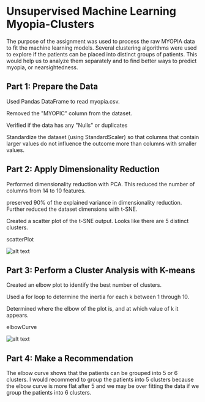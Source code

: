 # Unsupervised Machine Learning Myopia-Clusters

The purpose of the assignment was used to process the raw MYOPIA data to fit the machine learning models. Several clustering algorithms were used to explore if the patients can be placed into distinct groups of patients. This would help us to analyze them separately and to find better ways to predict myopia, or nearsightedness.

## Part 1: Prepare the Data
Used Pandas DataFrame to read myopia.csv.

Removed the "MYOPIC" column from the dataset.

Verified if the data has any "Nulls" or duplicates

Standardize the dataset (using StandardScaler) so that columns that contain larger values do not influence the outcome more than columns with smaller values.

## Part 2: Apply Dimensionality Reduction
Performed dimensionality reduction with PCA. This reduced the number of columns from 14 to 10 features.

preserved 90% of the explained variance in dimensionality reduction.
Further reduced the dataset dimensions with t-SNE.

Created a scatter plot of the t-SNE output. Looks like there are 5 distinct clusters.


scatterPlot

![alt text](https://github.com/SrideviMadduri/unsupervised-machine-learning-challenge/blob/main/Images/download%20(1).png)



## Part 3: Perform a Cluster Analysis with K-means
Created an elbow plot to identify the best number of clusters.

Used a for loop to determine the inertia for each k between 1 through 10.

Determined where the elbow of the plot is, and at which value of k it appears.

elbowCurve

![alt text](https://github.com/SrideviMadduri/unsupervised-machine-learning-challenge/blob/main/Images/download.png)


## Part 4: Make a Recommendation
The elbow curve  shows that the patients can be grouped into 5 or 6 clusters. I would recommend to group the patients into 5 clusters because the elbow curve is more flat after 5 and we may be over fitting the data if we group the patients into 6 clusters.

